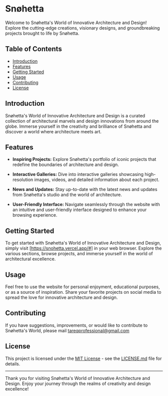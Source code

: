 # Snøhetta

Welcome to Snøhetta's World of Innovative Architecture and Design! Explore the cutting-edge creations, visionary designs, and groundbreaking projects brought to life by Snøhetta.

## Table of Contents
- [Introduction](#introduction)
- [Features](#features)
- [Getting Started](#getting-started)
- [Usage](#usage)
- [Contributing](#contributing)
- [License](#license)

## Introduction

Snøhetta's World of Innovative Architecture and Design is a curated collection of architectural marvels and design innovations from around the globe. Immerse yourself in the creativity and brilliance of Snøhetta and discover a world where architecture meets art.

## Features

- **Inspiring Projects:** Explore Snøhetta's portfolio of iconic projects that redefine the boundaries of architecture and design.

- **Interactive Galleries:** Dive into interactive galleries showcasing high-resolution images, videos, and detailed information about each project.

- **News and Updates:** Stay up-to-date with the latest news and updates from Snøhetta's studio and the world of architecture.

- **User-Friendly Interface:** Navigate seamlessly through the website with an intuitive and user-friendly interface designed to enhance your browsing experience.

## Getting Started

To get started with Snøhetta's World of Innovative Architecture and Design, simply visit [https://snohetta.vercel.app/#] in your web browser. Explore the various sections, browse projects, and immerse yourself in the world of architectural excellence.

## Usage

Feel free to use the website for personal enjoyment, educational purposes, or as a source of inspiration. Share your favorite projects on social media to spread the love for innovative architecture and design.

## Contributing

If you have suggestions, improvements, or would like to contribute to Snøhetta's World, please mail tareqprofessional@gmail.com

## License

This project is licensed under the [MIT License](LICENSE.md) - see the [LICENSE.md](LICENSE.md) file for details.

---

Thank you for visiting Snøhetta's World of Innovative Architecture and Design. Enjoy your journey through the realms of creativity and design excellence!
